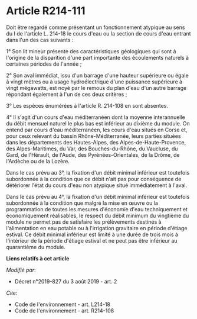 # Article R214-111

Doit être regardé comme présentant un fonctionnement atypique au sens du I de l'article L. 214-18 le cours d'eau ou la
section de cours d'eau entrant dans l'un des cas suivants :

1° Son lit mineur présente des caractéristiques géologiques qui sont à l'origine de la disparition d'une part importante des
écoulements naturels à certaines périodes de l'année ;

2° Son aval immédiat, issu d'un barrage d'une hauteur supérieure ou égale à vingt mètres ou à usage hydroélectrique d'une
puissance supérieure à vingt mégawatts, est noyé par le remous du plan d'eau d'un autre barrage répondant également à l'un de
ces deux critères ;

3° Les espèces énumérées à l'article R. 214-108 en sont absentes.

4° Il s'agit d'un cours d'eau méditerranéen dont la moyenne interannuelle du débit mensuel naturel le plus bas est inférieur
au dixième du module. On entend par cours d'eau méditerranéen, les cours d'eau situés en Corse et, pour ceux relevant du
bassin Rhône-Méditerranée, leurs parties situées dans les départements des Hautes-Alpes, des Alpes-de-Haute-Provence, des
Alpes-Maritimes, du Var, des Bouches-du-Rhône, du Vaucluse, du Gard, de l'Hérault, de l'Aude, des Pyrénées-Orientales, de la
Drôme, de l'Ardèche ou de la Lozère.

Dans le cas prévu au 3°, la fixation d'un débit minimal inférieur est toutefois subordonnée à la condition que ce débit n'ait
pas pour conséquence de détériorer l'état du cours d'eau non atypique situé immédiatement à l'aval.

Dans le cas prévu au 4°, la fixation d'un débit minimal inférieur est toutefois subordonnée à la condition que malgré la mise
en œuvre ou la programmation de toutes les mesures d'économie d'eau techniquement et économiquement réalisables, le respect
du débit minimum du vingtième du module ne permet pas de satisfaire les prélèvements destinés à l'alimentation en eau potable
ou à l'irrigation gravitaire en période d'étiage estival. Ce débit minimal inférieur est limité à une durée de trois mois à
l'intérieur de la période d'étiage estival et ne peut pas être inférieur au quarantième du module.

**Liens relatifs à cet article**

_Modifié par_:

  - Décret n°2019-827 du 3 août 2019 - art. 2

_Cite_:

  - Code de l'environnement - art. L214-18
  - Code de l'environnement - art. R214-108
